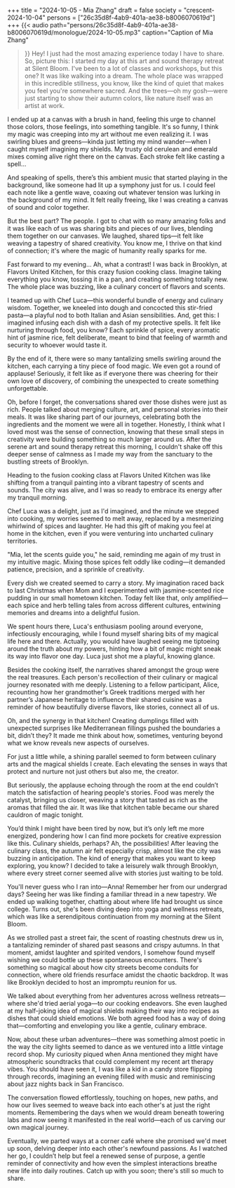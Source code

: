 +++
title = "2024-10-05 - Mia Zhang"
draft = false
society = "crescent-2024-10-04"
persons = ["26c35d8f-4ab9-401a-ae38-b8006070619d"]
+++
{{< audio
    path="persons/26c35d8f-4ab9-401a-ae38-b8006070619d/monologue/2024-10-05.mp3" 
    caption="Caption of Mia Zhang"
>}}
Hey! I just had the most amazing experience today I have to share.
So, picture this: I started my day at this art and sound therapy retreat at Silent Bloom. I've been to a lot of classes and workshops, but this one? It was like walking into a dream. The whole place was wrapped in this incredible stillness, you know, like the kind of quiet that makes you feel you're somewhere sacred. And the trees—oh my gosh—were just starting to show their autumn colors, like nature itself was an artist at work.

I ended up at a canvas with a brush in hand, feeling this urge to channel those colors, those feelings, into something tangible. It's so funny, I think my magic was creeping into my art without me even realizing it. I was swirling blues and greens—kinda just letting my mind wander—when I caught myself imagining my shields. My trusty old cerulean and emerald mixes coming alive right there on the canvas. Each stroke felt like casting a spell...

And speaking of spells, there’s this ambient music that started playing in the background, like someone had lit up a symphony just for us. I could feel each note like a gentle wave, coaxing out whatever tension was lurking in the background of my mind. It felt really freeing, like I was creating a canvas of sound and color together.

But the best part? The people. I got to chat with so many amazing folks and it was like each of us was sharing bits and pieces of our lives, blending them together on our canvases. We laughed, shared tips—it felt like weaving a tapestry of shared creativity. You know me, I thrive on that kind of connection; it's where the magic of humanity really sparks for me.

Fast forward to my evening... Ah, what a contrast! I was back in Brooklyn, at Flavors United Kitchen, for this crazy fusion cooking class. Imagine taking everything you know, tossing it in a pan, and creating something totally new. The whole place was buzzing, like a culinary concert of flavors and scents.

I teamed up with Chef Luca—this wonderful bundle of energy and culinary wisdom. Together, we kneeled into dough and concocted this stir-fried pasta—a playful nod to both Italian and Asian sensibilities. And, get this: I imagined infusing each dish with a dash of my protective spells. It felt like nurturing through food, you know? Each sprinkle of spice, every aromatic hint of jasmine rice, felt deliberate, meant to bind that feeling of warmth and security to whoever would taste it.

By the end of it, there were so many tantalizing smells swirling around the kitchen, each carrying a tiny piece of food magic. We even got a round of applause! Seriously, it felt like as if everyone there was cheering for their own love of discovery, of combining the unexpected to create something unforgettable.

Oh, before I forget, the conversations shared over those dishes were just as rich. People talked about merging culture, art, and personal stories into their meals. It was like sharing part of our journeys, celebrating both the ingredients and the moment we were all in together. Honestly, I think what I loved most was the sense of connection, knowing that these small steps in creativity were building something so much larger around us.
After the serene art and sound therapy retreat this morning, I couldn't shake off this deeper sense of calmness as I made my way from the sanctuary to the bustling streets of Brooklyn.

Heading to the fusion cooking class at Flavors United Kitchen was like shifting from a tranquil painting into a vibrant tapestry of scents and sounds. The city was alive, and I was so ready to embrace its energy after my tranquil morning.

Chef Luca was a delight, just as I'd imagined, and the minute we stepped into cooking, my worries seemed to melt away, replaced by a mesmerizing whirlwind of spices and laughter. He had this gift of making you feel at home in the kitchen, even if you were venturing into uncharted culinary territories.

"Mia, let the scents guide you," he said, reminding me again of my trust in my intuitive magic. Mixing those spices felt oddly like coding—it demanded patience, precision, and a sprinkle of creativity.

Every dish we created seemed to carry a story. My imagination raced back to last Christmas when Mom and I experimented with jasmine-scented rice pudding in our small hometown kitchen. Today felt like that, only amplified—each spice and herb telling tales from across different cultures, entwining memories and dreams into a delightful fusion.

We spent hours there, Luca's enthusiasm pooling around everyone, infectiously encouraging, while I found myself sharing bits of my magical life here and there. Actually, you would have laughed seeing me tiptoeing around the truth about my powers, hinting how a bit of magic might sneak its way into flavor one day. Luca just shot me a playful, knowing glance.

Besides the cooking itself, the narratives shared amongst the group were the real treasures. Each person's recollection of their culinary or magical journey resonated with me deeply. Listening to a fellow participant, Alice, recounting how her grandmother's Greek traditions merged with her partner’s Japanese heritage to influence their shared cuisine was a reminder of how beautifully diverse flavors, like stories, connect all of us.

Oh, and the synergy in that kitchen! Creating dumplings filled with unexpected surprises like Mediterranean fillings pushed the boundaries a bit, didn’t they? It made me think about how, sometimes, venturing beyond what we know reveals new aspects of ourselves.  

For just a little while, a shining parallel seemed to form between culinary arts and the magical shields I create. Each elevating the senses in ways that protect and nurture not just others but also me, the creator.

But seriously, the applause echoing through the room at the end couldn’t match the satisfaction of hearing people's stories. Food was merely the catalyst, bringing us closer, weaving a story that tasted as rich as the aromas that filled the air. It was like that kitchen table became our shared cauldron of magic tonight.

You’d think I might have been tired by now, but it’s only left me more energized, pondering how I can find more pockets for creative expression like this. Culinary shields, perhaps? Ah, the possibilities!
After leaving the culinary class, the autumn air felt especially crisp, almost like the city was buzzing in anticipation. The kind of energy that makes you want to keep exploring, you know? I decided to take a leisurely walk through Brooklyn, where every street corner seemed alive with stories just waiting to be told.

You'll never guess who I ran into—Anna! Remember her from our undergrad days? Seeing her was like finding a familiar thread in a new tapestry. We ended up walking together, chatting about where life had brought us since college. Turns out, she's been diving deep into yoga and wellness retreats, which was like a serendipitous continuation from my morning at the Silent Bloom.

As we strolled past a street fair, the scent of roasting chestnuts drew us in, a tantalizing reminder of shared past seasons and crispy autumns. In that moment, amidst laughter and spirited vendors, I somehow found myself wishing we could bottle up these spontaneous encounters. There's something so magical about how city streets become conduits for connection, where old friends resurface amidst the chaotic backdrop. It was like Brooklyn decided to host an impromptu reunion for us.

We talked about everything from her adventures across wellness retreats—where she'd tried aerial yoga—to our cooking endeavors. She even laughed at my half-joking idea of magical shields making their way into recipes as dishes that could shield emotions. We both agreed food has a way of doing that—comforting and enveloping you like a gentle, culinary embrace.

Now, about these urban adventures—there was something almost poetic in the way the city lights seemed to dance as we ventured into a little vintage record shop. My curiosity piqued when Anna mentioned they might have atmospheric soundtracks that could complement my recent art therapy vibes. You should have seen it, I was like a kid in a candy store flipping through records, imagining an evening filled with music and reminiscing about jazz nights back in San Francisco.

The conversation flowed effortlessly, touching on hopes, new paths, and how our lives seemed to weave back into each other's at just the right moments. Remembering the days when we would dream beneath towering labs and now seeing it manifested in the real world—each of us carving our own magical journey.

Eventually, we parted ways at a corner café where she promised we'd meet up soon, delving deeper into each other's newfound passions. As I watched her go, I couldn’t help but feel a renewed sense of purpose, a gentle reminder of connectivity and how even the simplest interactions breathe new life into daily routines.
Catch up with you soon; there's still so much to share.
